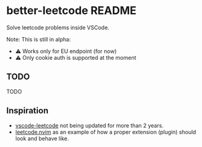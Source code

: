 # better-leetcode README

Solve leetcode problems inside VSCode.

Note: This is still in alpha:

* ⚠️ Works only for EU endpoint (for now)
* ⚠️ Only cookie auth is supported at the moment

## TODO

TODO

## Inspiration

* [vscode-leetcode](https://github.com/LeetCode-OpenSource/vscode-leetcode) not being updated for more than 2 years.
* [leetcode.nvim](https://github.com/kawre/leetcode.nvim) as an example of how a proper extension (plugin) should look and behave like.
